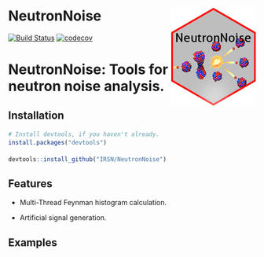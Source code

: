 
# NeutronNoise <img src="man/figures/sticker.png" align="right" />

<!-- badges: start -->
[![Build Status](https://travis-ci.org/IRSN/NeutronNoise.svg?branch=master)](https://travis-ci.org/IRSN/NeutronNoise)
[![codecov](https://codecov.io/gh/IRSN/NeutronNoise/branch/master/graph/badge.svg)](https://codecov.io/gh/IRSN/NeutronNoise)
<!-- badges: end -->

# NeutronNoise: Tools for neutron noise analysis.

Installation
------------

```r
# Install devtools, if you haven't already.
install.packages("devtools")

devtools::install_github("IRSN/NeutronNoise")
```

Features
--------

- Multi-Thread Feynman histogram calculation.

- Artificial signal generation.


Examples
--------


